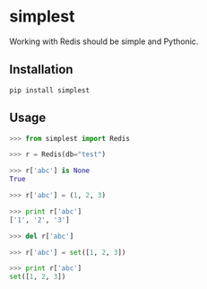 simplest
========

Working with Redis should be simple and Pythonic.


Installation
------------

```
pip install simplest
```


Usage
-----

```python
>>> from simplest import Redis

>>> r = Redis(db="test")

>>> r['abc'] is None
True

>>> r['abc'] = (1, 2, 3)

>>> print r['abc']
['1', '2', '3']

>>> del r['abc']

>>> r['abc'] = set([1, 2, 3])

>>> print r['abc']
set([1, 2, 3])
```
